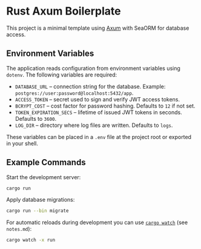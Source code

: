 # Rust Axum Boilerplate

This project is a minimal template using [Axum](https://github.com/tokio-rs/axum) with SeaORM for database access.

## Environment Variables

The application reads configuration from environment variables using `dotenv`. The following variables are required:

- `DATABASE_URL` &ndash; connection string for the database. Example: `postgres://user:password@localhost:5432/app`.
- `ACCESS_TOKEN` &ndash; secret used to sign and verify JWT access tokens.
- `BCRYPT_COST` &ndash; cost factor for password hashing. Defaults to `12` if not set.
- `TOKEN_EXPIRATION_SECS` &ndash; lifetime of issued JWT tokens in seconds. Defaults to `3600`.
- `LOG_DIR` &ndash; directory where log files are written. Defaults to `logs`.

These variables can be placed in a `.env` file at the project root or exported in your shell.

## Example Commands

Start the development server:

```bash
cargo run
```

Apply database migrations:

```bash
cargo run --bin migrate
```

For automatic reloads during development you can use [`cargo watch`](https://github.com/watchexec/cargo-watch) (see `notes.md`):

```bash
cargo watch -x run
```

